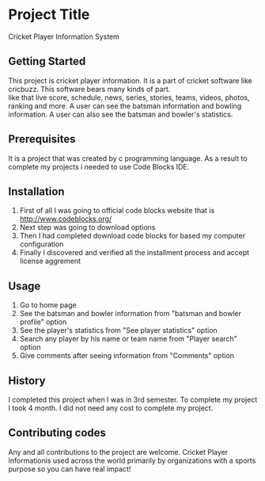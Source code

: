 # Project Title
Cricket Player Information System
## Getting Started
This project is cricket player information. 
It is a part of cricket software like cricbuzz. 
This software bears many kinds of part.  
like that live score, schedule, news, series, stories, teams, videos, photos, ranking and more.
A user can see the batsman information and bowling information.
A user can also see the batsman and bowler's statistics.
## Prerequisites
It is a project that was created by c programming language. As a result to complete my projects i needed to use Code Blocks IDE.
## Installation
1. First of all I was going to official code blocks website that is http://www.codeblocks.org/ 
2. Next step was going to download options
3. Then I had completed download code blocks for based my computer configuration
4. Finally I discovered and verified all the installment process and accept license aggrement
## Usage
1. Go to home page
2. See the batsman and bowler information from "batsman and bowler profile" option
3. See the player's statistics from "See player statistics" option
4. Search any player by his name or team name from "Player search" option
5. Give comments after seeing information from "Comments" option
## History
I completed this project when I was in 3rd semester.
To complete my project I took 4 month.
I did not need any cost to complete my project.
## Contributing codes
Any and all contributions to the project are welcome.
Cricket Player Informationis used across the world primarily by organizations with a sports purpose so you can have real impact!




